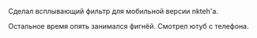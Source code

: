 Сделал всплывающий фильтр для мобильной версии nkteh'а.

Остальное время опять занимался фигнёй.
Смотрел ютуб с телефона.